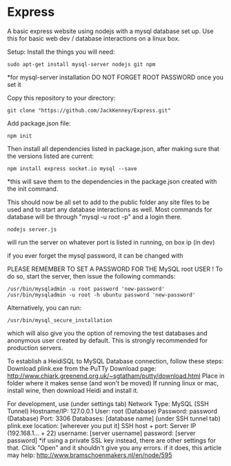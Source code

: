 # Express
A basic express website using nodejs with a mysql database set up.
Use this for basic web dev / database interactions on a linux box.

Setup:
Install the things you will need:

    sudo apt-get install mysql-server nodejs git npm 
  *for mysql-server installation DO NOT FORGET ROOT PASSWORD once you set it

Copy this repository to your directory:

    git clone "https://github.com/JackKenney/Express.git"

Add package.json file:

    npm init

Then install all dependencies listed in package.json, 
after making sure that the versions listed are current:

    npm install express socket.io mysql --save 
  *this will save them to the dependencies in the package.json created with the init command.

This should now be all set to add to the public folder any site files to be used and to start any database interactions as well. Most commands for database will be through "mysql -u root -p" and a login there. 

    nodejs server.js 
will run the server on whatever port is listed in running, on box ip (in dev)

if you ever forget the mysql password, it can be changed with 

PLEASE REMEMBER TO SET A PASSWORD FOR THE MySQL root USER !
To do so, start the server, then issue the following commands:

    /usr/bin/mysqladmin -u root password 'new-password'
    /usr/bin/mysqladmin -u root -h ubuntu password 'new-password'
Alternatively, you can run:

    /usr/bin/mysql_secure_installation
which will also give you the option of removing the test databases and anonymous user created by default. 
This is strongly recommended for production servers.

To establish a HeidiSQL to MySQL Database connection, follow these steps:
Download plink.exe from the PuTTy Download page: http://www.chiark.greenend.org.uk/~sgtatham/putty/download.html
Place in folder where it makes sense (and won't be moved)
If running linux or mac, install wine, then download Heidi and install it.

For development, use 
(under settings tab)
    Network Type:  MySQL (SSH Tunnel)
    Hostname/IP:  127.0.0.1
    User: root (Database)
    Password: password (Database)
    Port: 3306
    Databases: [database name]
(under SSH tunnel tab)
    plink.exe location: [wherever you put it]
    SSH host + port: Server IP (192.168.1... + 22)
    username: [server username]
    password: [server password]
*if using a private SSL key instead, there are other settings for that.
Click "Open" and it shouldn't give you any errors.
    if it does, this article may help: http://www.bramschoenmakers.nl/en/node/595
